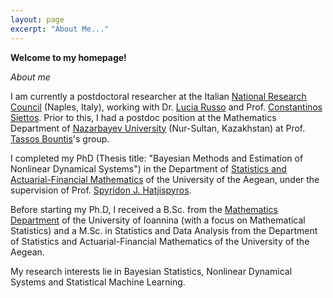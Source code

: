 ```yaml
---
layout: page
excerpt: "About Me..."
---
```

**Welcome to my homepage!**

*About me*

I am currently a postdoctoral researcher at the Italian [National Research Council](https://www.cnr.it/) (Naples, Italy), working with Dr. [Lucia Russo](http://www.irc.cnr.it/istituto/russol) and Prof. [Constantinos Siettos](http://wpage.unina.it/constantinos.siettos/). Prior to this, I had a postdoc position at the Mathematics Department of [Nazarbayev University](https://nu.edu.kz/) (Nur-Sultan, Kazakhstan) at Prof. [Tassos Bountis](https://thalis.math.upatras.gr/~bountis/)'s group.

I completed my PhD (Thesis title: "Bayesian Methods and Estimation of Nonlinear Dynamical Systems") in the Department of [Statistics and Actuarial-Financial Mathematics](http://www.actuar.aegean.gr/index.php/en/) of the University of the Aegean, under the supervision of Prof. [Spyridon J. Hatjispyros](http://www.samos.aegean.gr/actuar/schatz/index.htm).

Before starting my Ph.D, I received a B.Sc. from the [Mathematics Department](https://math.uoi.gr/) of the University of Ioannina (with a focus on Mathematical Statistics) and a M.Sc. in Statistics and Data Analysis from the Department of Statistics and Actuarial-Financial Mathematics of the University of the Aegean.

My research interests lie in Bayesian Statistics, Nonlinear Dynamical Systems and Statistical Machine Learning. 
